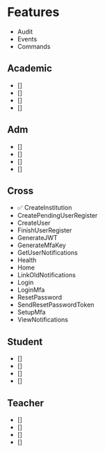 # Features

- Audit
- Events
- Commands

## Academic

- [] 
- [] 
- [] 
- []

## Adm

- [] 
- [] 
- [] 
- []

## Cross

- ✅ CreateInstitution
- CreatePendingUserRegister
- CreateUser
- FinishUserRegister
- GenerateJWT
- GenerateMfaKey
- GetUserNotifications
- Health
- Home
- LinkOldNotifications
- Login
- LoginMfa
- ResetPassword
- SendResetPasswordToken
- SetupMfa
- ViewNotifications

## Student

- [] 
- [] 
- [] 
- [] 

## Teacher

- [] 
- [] 
- [] 
- [] 
